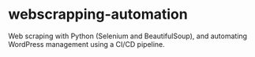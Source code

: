 # webscrapping-automation
Web scraping with Python (Selenium and BeautifulSoup), and automating WordPress management using a CI/CD pipeline.

